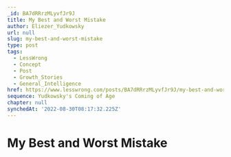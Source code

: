 ```yaml
---
_id: BA7dRRrzMLyvfJr9J
title: My Best and Worst Mistake
author: Eliezer_Yudkowsky
url: null
slug: my-best-and-worst-mistake
type: post
tags:
  - LessWrong
  - Concept
  - Post
  - Growth_Stories
  - General_Intelligence
href: https://www.lesswrong.com/posts/BA7dRRrzMLyvfJr9J/my-best-and-worst-mistake
sequence: Yudkowsky's Coming of Age
chapter: null
synchedAt: '2022-08-30T08:17:32.225Z'
---
```

# My Best and Worst Mistake

